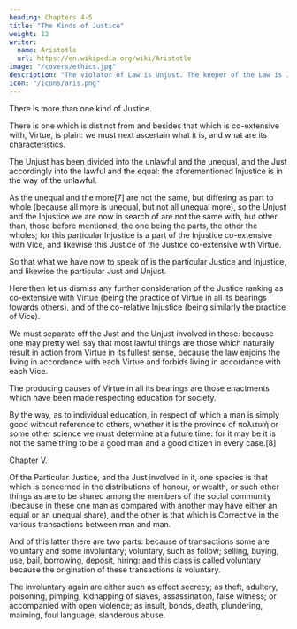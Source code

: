 ```yaml
---
heading: Chapters 4-5
title: "The Kinds of Justice"
weight: 12
writer:
  name: Aristotle
  url: https://en.wikipedia.org/wiki/Aristotle
image: "/covers/ethics.jpg"
description: "The violator of Law is Unjust. The keeper of the Law is Just"
icon: "/icons/aris.png"
---
```



There is more than one kind of Justice. 

There is one which is distinct from and besides that which is co-extensive with, Virtue, is plain: we must next ascertain what it is, and what are its characteristics.

The Unjust has been divided into the unlawful and the unequal, and the Just accordingly into the lawful and the equal: the aforementioned Injustice is in the way of the unlawful.

As the unequal and the more[7] are not the same, but differing as part to whole (because all more is unequal, but not all unequal more), so the Unjust and the Injustice we are now in search of are not the same with, but other than, those before mentioned, the one being the parts, the other the wholes; for this particular Injustice is a part of the Injustice co-extensive with Vice, and likewise this Justice of the Justice co-extensive with Virtue. 

So that what we have now to speak of is the particular Justice and Injustice, and likewise the particular Just and Unjust.

Here then let us dismiss any further consideration of the Justice ranking as co-extensive with Virtue (being the practice of Virtue in all its bearings towards others), and of the co-relative Injustice (being similarly the practice of Vice). 

We must separate off the Just and the Unjust involved in these: because one may pretty well say that most lawful things are those which naturally result in action from Virtue in its fullest sense, because the law enjoins the living in accordance with each Virtue and forbids living in accordance with each Vice. 

The producing causes of Virtue in all its bearings are those enactments which have been made respecting education for society.

By the way, as to individual education, in respect of which a man is simply good without reference to others, whether it is the province of πολιτικὴ or some other science we must determine at a future time: for it may be it is not the same thing to be a good man and a good citizen in every case.[8]

Chapter V.

Of the Particular Justice, and the Just involved in it, one species is that which is concerned in the distributions of honour, or wealth, or such other things as are to be shared among the members of the social community (because in these one man as compared with another may have either an equal or an unequal share), and the other is that which is Corrective in the various transactions between man and man.

And of this latter there are two parts: because of transactions some are voluntary and some involuntary; voluntary, such as follow; selling, buying, use, bail, borrowing, deposit, hiring: and this class is called voluntary because the origination of these transactions is voluntary.

The involuntary again are either such as effect secrecy; as theft, adultery, poisoning, pimping, kidnapping of slaves, assassination, false witness; or accompanied with open violence; as insult, bonds, death, plundering, maiming, foul language, slanderous abuse.

